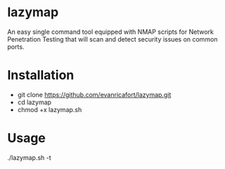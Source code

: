 # lazymap

An easy single command tool equipped with NMAP scripts for Network Penetration Testing that will scan and detect security issues on common ports.

# Installation

- git clone https://github.com/evanricafort/lazymap.git
- cd lazymap
- chmod +x lazymap.sh

# Usage
./lazymap.sh -t <targets>
